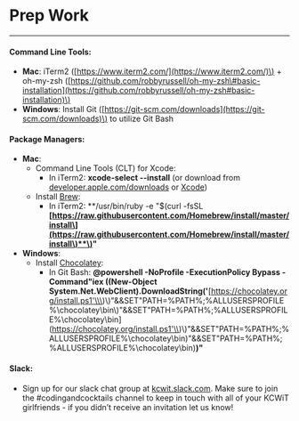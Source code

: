# Prep Work

---

#### Command Line Tools:

* **Mac**: iTerm2 \([https://www.iterm2.com/](https://www.iterm2.com/)\) + oh-my-zsh \([https://github.com/robbyrussell/oh-my-zsh\#basic-installation](https://github.com/robbyrussell/oh-my-zsh#basic-installation)\)
* **Windows**: Install Git \([https://git-scm.com/downloads](https://git-scm.com/downloads)\) to utilize Git Bash

#### Package Managers:

* **Mac**:
  * Command Line Tools \(CLT\) for Xcode:
    * In iTerm2: **xcode-select --install**
      \(or download from [developer.apple.com/downloads](https://developer.apple.com/downloads) or [Xcode](https://itunes.apple.com/us/app/xcode/id497799835)\)
  * Install [Brew](http://brew.sh/):
    * In iTerm2: **/usr/bin/ruby -e "$\(curl -fsSL **[https://raw.githubusercontent.com/Homebrew/install/master/install\](https://raw.githubusercontent.com/Homebrew/install/master/install\)**\)"**
* **Windows**:
  * Install [Chocolatey](https://chocolatey.org/): 
    * In Git Bash: **@powershell -NoProfile -ExecutionPolicy Bypass -Command"iex \(\(New-Object System.Net.WebClient\).DownloadString\('**[https://chocolatey.org/install.ps1'\\\)\\\)"&&SET"PATH=%PATH%;%ALLUSERSPROFILE%\chocolatey\bin\\)"&&SET"PATH=%PATH%;%ALLUSERSPROFILE%\chocolatey\bin\](https://chocolatey.org/install.ps1'\\)\\)"&&SET"PATH=%PATH%;%ALLUSERSPROFILE%\chocolatey\bin\)"&&SET"PATH=%PATH%;%ALLUSERSPROFILE%\chocolatey\bin\)**\)"**

#### Slack:

* Sign up for our slack chat group at [kcwit.slack.com](http://kcwit.slack.com). Make sure to join the \#codingandcocktails channel to keep in touch with all of your KCWiT girlfriends - if you didn’t receive an invitation let us know!



